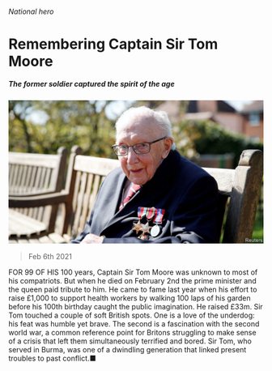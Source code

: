 ###### National hero

# Remembering Captain Sir Tom Moore 

##### The former soldier captured the spirit of the age 

![image](images/20210206_brp501.jpg) 

> Feb 6th 2021 


FOR 99 OF HIS 100 years, Captain Sir Tom Moore was unknown to most of his compatriots. But when he died on February 2nd the prime minister and the queen paid tribute to him. He came to fame last year when his effort to raise £1,000 to support health workers by walking 100 laps of his garden before his 100th birthday caught the public imagination. He raised £33m. Sir Tom touched a couple of soft British spots. One is a love of the underdog: his feat was humble yet brave. The second is a fascination with the second world war, a common reference point for Britons struggling to make sense of a crisis that left them simultaneously terrified and bored. Sir Tom, who served in Burma, was one of a dwindling generation that linked present troubles to past conflict.■

